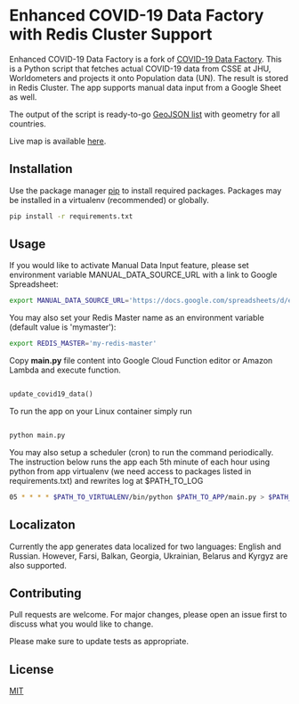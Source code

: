# Enhanced COVID-19 Data Factory with Redis Cluster Support

Enhanced COVID-19 Data Factory is a fork of [COVID-19 Data Factory](https://github.com/joeface/COVID-19-Data-Fabric). This is a Python script that fetches actual COVID-19 data from CSSE at JHU, Worldometers and projects it onto Population data (UN). The result is stored in Redis Cluster. 
The app supports manual data input from a Google Sheet as well.

The output of the script is ready-to-go [GeoJSON list](https://medium.com/@joeface/building-a-covid-19-map-using-django-leafletjs-google-spreadsheets-and-s3-cloud-storage-75bb522771f9) with geometry for all countries.

Live map is available [here](https://www.currenttime.tv/a/covid-19-interactive-map/30484955.html).


## Installation

Use the package manager [pip](https://pip.pypa.io/en/stable/) to install required packages.
Packages may be installed in a virtualenv (recommended) or globally.

```bash
pip install -r requirements.txt
```

## Usage

If you would like to activate Manual Data Input feature, please set environment variable MANUAL_DATA_SOURCE_URL with a link to Google Spreadsheet:

```bash
export MANUAL_DATA_SOURCE_URL='https://docs.google.com/spreadsheets/d/e/SPREADSHEET_ID/pub?gid=0&single=true&output=csv'
```

You may also set your Redis Master name as an environment variable (default value is 'mymaster'):

```bash
export REDIS_MASTER='my-redis-master'
```

Copy **main.py** file content into Google Cloud Function editor or Amazon Lambda and execute function.

```python

update_covid19_data()

```

To run the app on your Linux container simply run
```python

python main.py

```


You may also setup a scheduler (cron) to run the command periodically. 
The instruction below runs the app each 5th minute of each hour using python from app virtualenv (we need access to packages listed in requirements.txt) and rewrites log at $PATH_TO_LOG
```bash
05 * * * * $PATH_TO_VIRTUALENV/bin/python $PATH_TO_APP/main.py > $PATH_TO_LOG 2>&1
```

## Localizaton
Currently the app generates data localized for two languages: English and Russian. 
However, Farsi, Balkan, Georgia, Ukrainian, Belarus and Kyrgyz are also supported.


## Contributing
Pull requests are welcome. For major changes, please open an issue first to discuss what you would like to change.

Please make sure to update tests as appropriate.

## License
[MIT](https://choosealicense.com/licenses/mit/)